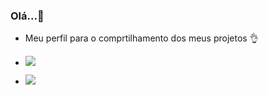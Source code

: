 ### Olá...🐙

- Meu perfil para o comprtilhamento dos meus projetos 👌

- ![](https://media.tenor.com/mb_EM3Ey_rAAAAAM/3131-cthulhu-cay.gif)

- ![](https://media.tenor.com/zsxlnaJFjC4AAAAj/good-night-images.gif)
